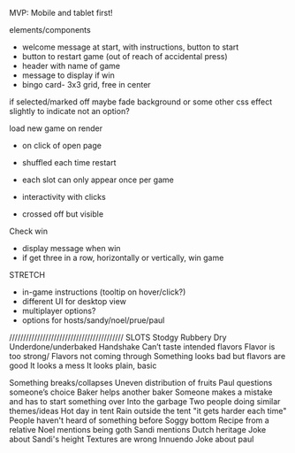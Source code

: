 MVP:
Mobile and tablet first!

elements/components
- welcome message at start, with instructions, button to start 
- button to restart game (out of reach of accidental press)
- header with name of game
- message to display if win
- bingo card- 3x3 grid, free in center

if selected/marked off maybe fade background or some other css effect slightly to indicate not an option?

load new game on render
- on click of open page
- shuffled each time restart
- each slot can only appear once per game

- interactivity with clicks
- crossed off but visible

Check win
- display message when win
- if get three in a row, horizontally or vertically, win game


STRETCH
- in-game instructions (tooltip on hover/click?)
- different UI for desktop view
- multiplayer options?
- options for hosts/sandy/noel/prue/paul

/////////////////////////////////////////
SLOTS
Stodgy
Rubbery
Dry
Underdone/underbaked
Handshake
Can’t taste intended flavors
Flavor is too strong/ Flavors not coming through 
Something looks bad but flavors are good
It looks a mess
It looks plain, basic

Something breaks/collapses
Uneven distribution of fruits
Paul questions someone’s choice 
Baker helps another baker
Someone makes a mistake and has to start something over
Into the garbage 
Two people doing similar themes/ideas 
Hot day in tent
Rain outside the tent
"it gets harder each time"
People haven't heard of something before
Soggy bottom
Recipe from a relative 
Noel mentions being goth 
Sandi mentions Dutch heritage
Joke about Sandi's height
Textures are wrong
Innuendo
Joke about paul 